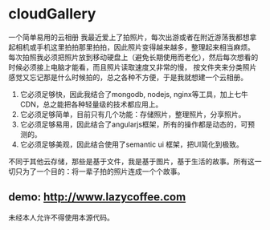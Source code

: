 # cloudGallery
一个简单易用的云相册
我最近爱上了拍照片，每次出游或者在附近游荡我都想拿起相机或手机这里拍拍那里拍拍，因此照片变得越来越多，整理起来相当麻烦。
每次拍照我必须把照片放到移动硬盘上（避免长期使用而老化），然后每次想看的时候必须接上电脑才能看，而且照片读取速度又非常的慢，
按文件夹来分类照片感觉又忘记那是什么时候拍的，总之各种不方便，于是我就想建一个云相册。

1. 它必须足够快，因此我结合了mongodb, nodejs, nginx等工具，加上七牛CDN，总之能把各种轻量级的技术都应用上。
2. 它必须足够简单，目前只有几个功能：存储照片，整理照片，分享照片。
3. 它必须足够易用，因此结合了angularjs框架，所有的操作都是动态的，可预测的。
4. 它必须足够美观，因此结合使用了semantic ui 框架，把UI简化到极致。

不同于其他云存储，那些是基于文件，我是基于图片，基于生活的故事。所有这一切只为了一个目的：将一辈子拍的照片连成一个个故事。

demo: http://www.lazycoffee.com
-----------
未经本人允许不得使用本源代码。
